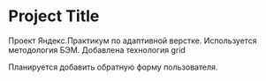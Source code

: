 # Project Title

Проект Яндекс.Практикум по адаптивной верстке.
Используется методология БЭМ. 
Добавлена технология grid

Планируется добавить обратную форму пользователя.


